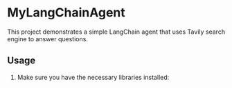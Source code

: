 # MyLangChainAgent

This project demonstrates a simple LangChain agent that uses Tavily search engine to answer questions.

## Usage

1. Make sure you have the necessary libraries installed:

